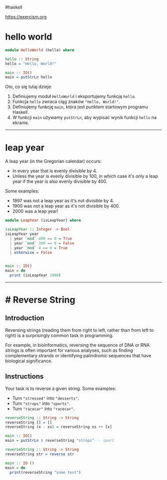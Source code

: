 #haskell

https://exercism.org

# hello world
```haskell
module HelloWorld (hello) where

hello :: String
hello = "Hello, World!"

main :: IO()
main = putStrLn hello
```

Oto, co się tutaj dzieje:
1. Definiujemy moduł `HelloWorld` i eksportujemy funkcję `hello`.
2. Funkcja `hello` zwraca ciąg znaków `"Hello, World!"`.
3. Definiujemy funkcję `main`, która jest punktem startowym programu Haskell.
4. W funkcji `main` używamy `putStrLn`, aby wypisać wynik funkcji `hello` na ekranie.


-----
# leap year
A leap year (in the Gregorian calendar) occurs:

- In every year that is evenly divisible by 4.
- Unless the year is evenly divisible by 100, in which case it's only a leap year if the year is also evenly divisible by 400.

Some examples:

- 1997 was not a leap year as it's not divisible by 4.
- 1900 was not a leap year as it's not divisible by 400.
- 2000 was a leap year!

```haskell
module LeapYear (isLeapYear) where

isLeapYear :: Integer -> Bool
isLeapYear year 
  | year `mod` 400 == 0 = True
  | year `mod` 100 == 0 = False
  | year `mod` 4 == 0 = True
  | otherwise = False
  

main :: IO()
main = do
  print (isLeapYear 1900)
```


------
# # Reverse String
## Introduction
Reversing strings (reading them from right to left, rather than from left to right) is a surprisingly common task in programming.

For example, in bioinformatics, reversing the sequence of DNA or RNA strings is often important for various analyses, such as finding complementary strands or identifying palindromic sequences that have biological significance.

## Instructions
Your task is to reverse a given string.
Some examples:
- Turn `"stressed"` into `"desserts"`.
- Turn `"strops"` into `"sports"`.
- Turn `"racecar"` into `"racecar"`.

```haskell
reverseString :: String -> String
reverseString [] = []
reverseString (x : xs) = reverseString xs ++ [x]  

main :: IO()
main = putStrLn $ reverseString "strops" -- sport
```

```haskell
reverseString :: String -> String
reverseString str = reverse str

main :: IO ()
main = do
  print(reverseString "some test")
  
```





















